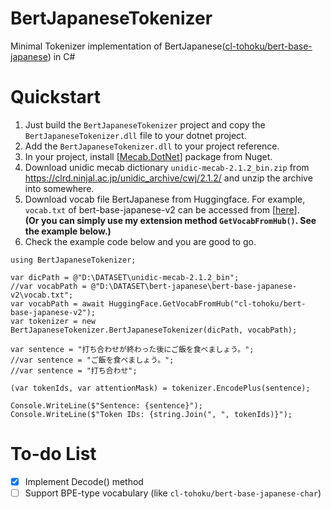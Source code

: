 # BertJapaneseTokenizer
Minimal Tokenizer implementation of BertJapanese([cl-tohoku/bert-base-japanese](https://github.com/cl-tohoku/bert-japanese)) in C#

# Quickstart
1. Just build the `BertJapaneseTokenizer` project and copy the `BertJapaneseTokenizer.dll` file to your dotnet project.
2. Add the `BertJapaneseTokenizer.dll` to your project reference.
3. In your project, install [[Mecab.DotNet](https://github.com/kekyo/MeCab.DotNet)] package from Nuget.
4. Download unidic mecab dictionary `unidic-mecab-2.1.2_bin.zip` from https://clrd.ninjal.ac.jp/unidic_archive/cwj/2.1.2/ and unzip the archive into somewhere.
5. Download vocab file BertJapanese from Huggingface. For example, `vocab.txt` of bert-base-japanese-v2 can be accessed from [[here](https://huggingface.co/cl-tohoku/bert-base-japanese-v2/tree/main)].  
**(Or you can simply use my extension method `GetVocabFromHub()`. See the example below.)**
6. Check the example code below and you are good to go.

```CSharp
using BertJapaneseTokenizer;

var dicPath = @"D:\DATASET\unidic-mecab-2.1.2_bin";
//var vocabPath = @"D:\DATASET\bert-japanese\bert-base-japanese-v2\vocab.txt";
var vocabPath = await HuggingFace.GetVocabFromHub("cl-tohoku/bert-base-japanese-v2");
var tokenizer = new BertJapaneseTokenizer.BertJapaneseTokenizer(dicPath, vocabPath);

var sentence = "打ち合わせが終わった後にご飯を食べましょう。";
//var sentence = "ご飯を食べましょう。";
//var sentence = "打ち合わせ";

(var tokenIds, var attentionMask) = tokenizer.EncodePlus(sentence);

Console.WriteLine($"Sentence: {sentence}");
Console.WriteLine($"Token IDs: {string.Join(", ", tokenIds)}");
```

# To-do List
- [x] Implement Decode() method
- [ ] Support BPE-type vocabulary (like `cl-tohoku/bert-base-japanese-char`)
